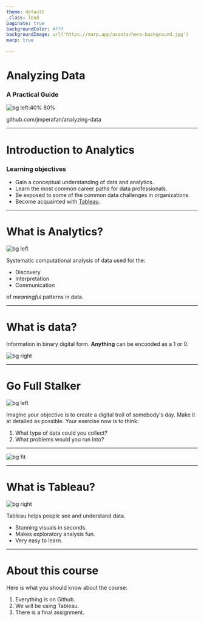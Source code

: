 ```yaml
---
theme: default
_class: lead
paginate: true
backgroundColor: #fff
backgroundImage: url('https://marp.app/assets/hero-background.jpg')
marp: true

---
```


# **Analyzing Data**
### A Practical Guide

![bg left:40% 80%](https://www.rug.nl/education/honours-college/news/20190712guf100!attachment?c=images/news-image-big.jpg)

github.com/jmperafan/analyzing-data

---

<!-- header: 'Sep 21 - Introduction to Analytics' -->
# **Introduction to Analytics**

### Learning objectives
- Gain a conceptual understanding of data and analytics.
- Learn the most common career paths for data professionals.
- Be exposed to some of the common data challenges in organizations.
- Become acquainted with [Tableau](https://www.tableau.com/).

---

# **What is Analytics?**

![bg left](https://lh3.googleusercontent.com/MzcojAroNPS2Uno2E73nbUoKULgrVW6UbAyJvQOpwtHKAqnrfo9krb1SS8WAYkqw5pmzAlI1EurwSyg1H8Yev8zmvdNostmUwBGL=s2500)

Systematic computational analysis of data used for the:
- Discovery
- Interpretation
- Communication 

of *meaningful* patterns in data.

---

# **What is data?**

Information in binary digital form. 
**Anything** can be enconded as a 1 or 0.

![bg right](https://repository-images.githubusercontent.com/189982674/1639be00-dbe8-11ea-9ccb-50f536b433b2)

---

<!-- 
    Discussion Exercise:
    The objective of this exercise is to ask students to reflect on their digital footprint and be exposed to some of the most common data problem that companies face.
-->

# **Go Full Stalker**
![bg left](https://miro.medium.com/max/1400/1*Wa9c49hXvSQOUdGCMG0rBA.png)

Imagine your objective is to create a digital trail of somebody's day. Make it at detailed as possible. Your exercise now is to think:

1. What type of data could you collect?
2. What problems would you run into?

---

![bg fit](/home/jmperafan/Documents/analyzing-data/slides/diagrams/jobs.png)

---

# **What is Tableau?**
![bg right](https://cdnl.tblsft.com/sites/default/files/pages/platform-3-800x5002x_1.jpg)

Tableau helps people see and understand data. 
- Stunning visuals in seconds. 
- Makes exploratory  analysis fun.
- Very easy to learn.

---

<!-- Not completed -->
# **About this course**
Here is what you should know about the course:

1. Everything is on Github.
2. We will be using Tableau.
3. There is a final assignment.